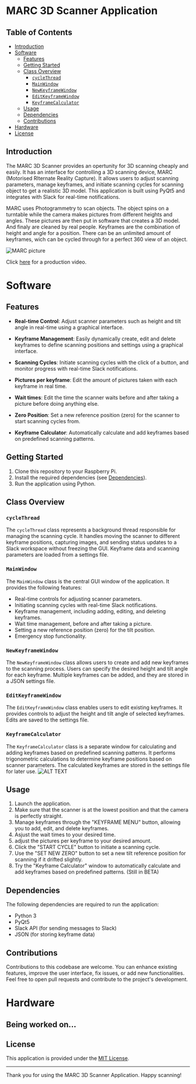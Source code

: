 # MARC 3D Scanner Application

## Table of Contents
- [Introduction](#introduction)
- [Software](#software)
  - [Features](#features)
  - [Getting Started](#getting-started)
  - [Class Overview](#class-overview)
    - [`cycleThread`](#cyclethread)
    - [`MainWindow`](#mainwindow)
    - [`NewKeyframeWindow`](#newkeyframewindow)
    - [`EditKeyframeWindow`](#editkeyframewindow)
    - [`KeyframeCalculator`](#keyframecalculator)
  - [Usage](#usage)
  - [Dependencies](#dependencies)
  - [Contributions](#contributions)
- [Hardware](#hardware)
- [License](#license)

## Introduction

The MARC 3D Scanner provides an opertunity for 3D scanning cheaply and easily. It has an interface for controlling a 3D scanning device, MARC (Motorised Rlternate Reality Capture). It allows users to adjust scanning parameters, manage keyframes, and initiate scanning cycles for scanning object to get a  realistic 3D model. This application is built using PyQt5 and integrates with Slack for real-time notifications. 

MARC uses Photogrammetry to scan objects. The object spins on a turntable while the camera makes pictures from different heights and angles. These pictures are then put in software that creates a 3D model. And finaly are cleaned by real people.
Keyframes are the combination of height and angle for a position. There can be an unlimited amount of keyframes, wich can be cycled through for a perfect 360 view of an object.

![MARC picture](../readmePics/marcPic1.jpeg)

Click [here](https://we.tl/t-bFW5XTTR4l) for a production video.

# Software

## Features

- **Real-time Control**: Adjust scanner parameters such as height and tilt angle in real-time using a graphical interface.

- **Keyframe Management**: Easily dynamically create, edit and delete keyframes to define scanning positions and settings using a graphical interface.

- **Scanning Cycles**: Initiate scanning cycles with the click of a button, and monitor progress with real-time Slack notifications.

- **Pictures per keyframe**: Edit the amount of pictures taken with each keyframe in real time.

- **Wait times**: Edit the time the scanner waits before and after taking a picture before doing anything else.

- **Zero Position**: Set a new reference position (zero) for the scanner to start scanning cycles from.

- **Keyframe Calculator**: Automatically calculate and add keyframes based on predefined scanning patterns. 

## Getting Started

1. Clone this repository to your Raspberry Pi.
2. Install the required dependencies (see [Dependencies](#dependencies)).
3. Run the application using Python.

## Class Overview

### `cycleThread`

The `cycleThread` class represents a background thread responsible for managing the scanning cycle. It handles moving the scanner to different keyframe positions, capturing images, and sending status updates to a Slack workspace without freezing the GUI. Keyframe data and scanning parameters are loaded from a settings file.

### `MainWindow`

The `MainWindow` class is the central GUI window of the application. It provides the following features:

- Real-time controls for adjusting scanner parameters.
- Initiating scanning cycles with real-time Slack notifications.
- Keyframe management, including adding, editing, and deleting keyframes.
- Wait time management, before and after taking a picture.
- Setting a new reference position (zero) for the tilt position.
- Emergency stop functionality.

### `NewKeyframeWindow`

The `NewKeyframeWindow` class allows users to create and add new keyframes to the scanning process. Users can specify the desired height and tilt angle for each keyframe. Multiple keyframes can be added, and they are stored in a JSON settings file.

### `EditKeyframeWindow`

The `EditKeyframeWindow` class enables users to edit existing keyframes. It provides controls to adjust the height and tilt angle of selected keyframes. Edits are saved to the settings file.

### `KeyframeCalculator`

The `KeyframeCalculator` class is a separate window for calculating and adding keyframes based on predefined scanning patterns. It performs trigonometric calculations to determine keyframe positions based on scanner parameters. The calculated keyframes are stored in the settings file for later use. ![ALT TEXT](../IMAGE_PATH/image.png)

## Usage

1. Launch the application.
2. Make sure that the scanner is at the lowest position and that the camera is perfectly straight.
3. Manage keyframes through the "KEYFRAME MENU" button, allowing you to add, edit, and delete keyframes.
3. Asjust the wait times to your desired time.
4. adjust the pictures per keyframe to your desired amount.
3. Click the "START CYCLE" button to initiate a scanning cycle.
5. Use the "SET NEW ZERO" button to set a new tilt reference position for scanning if it drifted slightly.
6. Try the "Keyframe Calculator" window to automatically calculate and add keyframes based on predefined patterns. (Still in BETA)


## Dependencies

The following dependencies are required to run the application:

- Python 3
- PyQt5
- Slack API (for sending messages to Slack)
- JSON (for storing keyframe data)

## Contributions

Contributions to this codebase are welcome. You can enhance existing features, improve the user interface, fix issues, or add new functionalities. Feel free to open pull requests and contribute to the project's development.

# Hardware

## Being worked on...

## License

This application is provided under the [MIT License](LICENSE).

---

Thank you for using the MARC 3D Scanner Application. Happy scanning!
